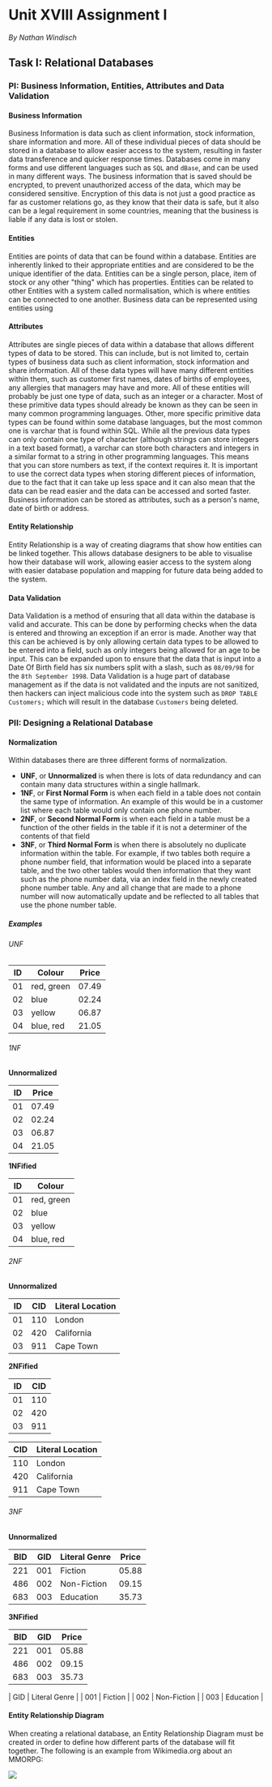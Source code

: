 # Unit XVIII Assignment I
*By Nathan Windisch*

## Task I: Relational Databases
### PI: Business Information, Entities, Attributes and Data Validation
#### Business Information
Business Information is data such as client information, stock information, share information and more. All of these individual pieces of data should be stored in a database to allow easier access to the system, resulting in faster data transference and quicker response times. Databases come in many forms and use different languages such as `SQL` and `dBase`, and can be used in many different ways. The business information that is saved should be encrypted, to prevent unauthorized access of the data, which may be considered sensitive. Encryption of this data is not just a good practice as far as customer relations go, as they know that their data is safe, but it also can be a legal requirement in some countries, meaning that the business is liable if any data is lost or stolen.

#### Entities
Entities are points of data that can be found within a database. Entities are inherently linked to their appropriate entities and are considered to be the unique identifier of the data. Entities can be a single person, place, item of stock or any other "thing" which has properties. Entities can be related to other Entities with a system called normalisation, which is where entities can be connected to one another. Business data can be represented using entities using

#### Attributes
Attributes are single pieces of data within a database that allows different types of data to be stored. This can include, but is not limited to, certain types of business data such as client information, stock information and share information. All of these data types will have many different entities within them, such as customer first names, dates of births of employees, any allergies that managers may have and more. All of these entities will probably be just one type of data, such as an integer or a character. Most of these primitive data types should already be known as they can be seen in many common programming languages. Other, more specific primitive data types can be found within some database languages, but the most common one is varchar that is found within SQL. While all the previous data types can only contain one type of character (although strings can store integers in a text based format), a varchar can store both characters and integers in a similar format to a string in other programming languages. This means that you can store numbers as text, if the context requires it. It is important to use the correct data types when storing different pieces of information, due to the fact that it can take up less space and it can also mean that the data can be read easier and the data can be accessed and sorted faster. Business information can be stored as attributes, such as a person's name, date of birth or address.

#### Entity Relationship
Entity Relationship is a way of creating diagrams that show how entities can be linked together. This allows database designers to be able to visualise how their database will work, allowing easier access to the system along with easier database population and mapping for future data being added to the system.

#### Data Validation
Data Validation is a method of ensuring that all data within the database is valid and accurate. This can be done by performing checks when the data is entered and throwing an exception if an error is made. Another way that this can be achieved is by only allowing certain data types to be allowed to be entered into a field, such as only integers being allowed for an age to be input. This can be expanded upon to ensure that the data that is input into a Date Of Birth field has six numbers split with a slash, such as `08/09/98` for the `8th September 1998`. Data Validation is a huge part of database management as if the data is not validated and the inputs are not sanitized, then hackers can inject malicious code into the system such as `DROP TABLE Customers;` which will result in the database `Customers` being deleted.

### PII: Designing a Relational Database
#### Normalization
Within databases there are three different forms of normalization.

* **UNF**, or **Unnormalized** is when there is lots of data redundancy and can contain many data structures within a single hallmark.
* **1NF**, or **First Normal Form** is when each field in a table does not contain the same type of information. An example of this would be in a customer list where each table would only contain one phone number.
* **2NF**, or **Second Normal Form** is when each field in a table must be a function of the other fields in the table if it is not a determiner of the contents of that field
* **3NF**, or **Third Normal Form** is when there is absolutely no duplicate information within the table. For example, if two tables both require a phone number field, that information would be placed into a separate table, and the two other tables would then information that they want such as the phone number data, via an index field in the newly created phone number table. Any and all change that are made to a phone number will now automatically update and be reflected to all tables that use the phone number table.

##### Examples
###### UNF
| ID |   Colour   | Price |
|----|------------|-------|
| 01 | red, green | 07.49 |
| 02 | blue       | 02.24 |
| 03 | yellow     | 06.87 |
| 04 | blue, red  | 21.05 |

###### 1NF
**Unnormalized**

| ID | Price |
|----|-------|
| 01 | 07.49 |
| 02 | 02.24 |
| 03 | 06.87 |
| 04 | 21.05 |

**1NFified**

| ID |   Colour   |
|----|------------|
| 01 | red, green |
| 02 | blue       |
| 03 | yellow     |
| 04 | blue, red  |

###### 2NF
**Unnormalized**

| ID | CID | Literal Location |
|----|-----|------------------|
| 01 | 110 | London           |
| 02 | 420 | California       |
| 03 | 911 | Cape Town        |

**2NFified**

| ID | CID |
|----|-----|
| 01 | 110 |
| 02 | 420 |
| 03 | 911 |

| CID | Literal Location |
|-----|------------------|
| 110 | London           |
| 420 | California       |
| 911 | Cape Town        |

###### 3NF
**Unnormalized**

| BID | GID | Literal Genre | Price |
|-----|-----|---------------|-------|
| 221 | 001 | Fiction       | 05.88 |
| 486 | 002 | Non-Fiction   | 09.15 |
| 683 | 003 | Education     | 35.73 |

**3NFified**

| BID | GID | Price |
|-----|-----|-------|
| 221 | 001 | 05.88 |
| 486 | 002 | 09.15 |
| 683 | 003 | 35.73 |

| GID | Literal Genre |
| 001 | Fiction       |
| 002 | Non-Fiction   |
| 003 | Education     |

#### Entity Relationship Diagram
When creating a relational database, an Entity Relationship Diagram must be created in order to define how different parts of the database will fit together. The following is an example from Wikimedia.org about an MMORPG:

<img src="https://upload.wikimedia.org/wikipedia/commons/7/72/ER_Diagram_MMORPG.png"></img>
